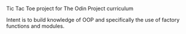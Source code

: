 Tic Tac Toe project for The Odin Project curriculum

Intent is to build knowledge of OOP and specifically the use of factory functions and modules.